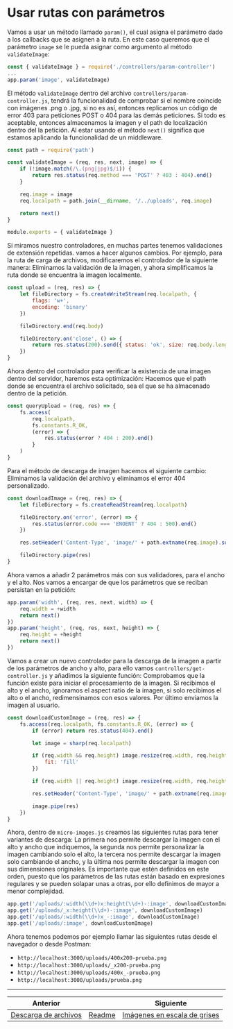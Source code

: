 # Usar rutas con parámetros

Vamos a usar un método llamado `param()`, el cual asigna el parámetro dado a los callbacks que se asignen a la ruta. En este caso queremos que el parámetro `image` se le pueda asignar como argumento al método `validateImage`:

```js
const { validateImage } = require('./controllers/param-controller')
...
app.param('image', validateImage)
```

El método `validateImage` dentro del archivo `controllers/param-controller.js`, tendrá la funcionalidad de comprobar si el nombre coincide con imágenes .png o .jpg, si no es así, entonces replicamos un código de error 403 para peticiones POST o 404 para las demás peticiones. Si todo es aceptable, entonces almacenamos la imagen y el path de localización dentro del la petición. Al estar usando el método `next()` significa que estamos aplicando la funcionalidad de un middleware.

```js
const path = require('path')

const validateImage = (req, res, next, image) => {
    if (!image.match(/\.(png|jpg)$/i)) {
        return res.status(req.method === 'POST' ? 403 : 404).end()
    }

    req.image = image
    req.localpath = path.join(__dirname, '/../uploads', req.image)

    return next()
}

module.exports = { validateImage }
```

Si miramos nuestro controladores, en muchas partes tenemos validaciones de extensión repetidas. vamos a hacer algunos cambios. Por ejemplo, para la ruta de carga de archivos, modificaremos el controlador de la siguiente manera: Eliminamos la validación de la imagen, y ahora simplificamos la ruta donde se encuentra la imagen localmente.

```js
const upload = (req, res) => {
    let fileDirectory = fs.createWriteStream(req.localpath, {
        flags: 'w+',
        encoding: 'binary'
    })

    fileDirectory.end(req.body)

    fileDirectory.on('close', () => {
        return res.status(200).send({ status: 'ok', size: req.body.length }) 
    })
}
```

Ahora dentro del controlador para verificar la existencia de una imagen dentro del servidor, haremos esta optimización: Hacemos que el path donde se encuentra el archivo solicitado, sea el que se ha almacenado dentro de la petición.

```js
const queryUpload = (req, res) => {
    fs.access(
        req.localpath,
        fs.constants.R_OK,
        (error) => {
            res.status(error ? 404 : 200).end()
        }
    )
}
```

Para el método de descarga de imagen hacemos el siguiente cambio: Eliminamos la validación del archivo y eliminamos el error 404 personalizado.

```js
const downloadImage = (req, res) => {
    let fileDirectory = fs.createReadStream(req.localpath)

    fileDirectory.on('error', (error) => {
        res.status(error.code === 'ENOENT' ? 404 : 500).end()
    })

    res.setHeader('Content-Type', 'image/' + path.extname(req.image).substring(1))

    fileDirectory.pipe(res)
}
```

Ahora vamos a añadir 2 parámetros más con sus validadores, para el ancho y el alto. Nos vamos a encargar de que los parámetros que se reciban persistan en la petición:

```js
app.param('width', (req, res, next, width) => {
    req.width = +width
    return next()
})
app.param('height', (req, res, next, height) => {
    req.height = +height
    return next()
})
```

Vamos a crear un nuevo controlador para la descarga de la imagen a partir de los parámetros de ancho y alto, para ello vamos `controllers/get-controller.js` y añadimos la siguiente función: Comprobamos que la función existe para iniciar el procesamiento de la imagen. Si recibimos el alto y el ancho, ignoramos el aspect ratio de la imagen, si solo recibimos el alto o el ancho, redimensinamos con esos valores. Por último enviamos la imagen al usuario.

```js
const downloadCustomImage = (req, res) => {
    fs.access(req.localpath, fs.constants.R_OK, (error) => {
        if (error) return res.status(404).end()

        let image = sharp(req.localpath)

        if (req.width && req.height) image.resize(req.width, req.height, {
            fit: 'fill'
        })

        if (req.width || req.height) image.resize(req.width, req.height)

        res.setHeader('Content-Type', 'image/' + path.extname(req.image).substring(1))

        image.pipe(res)
    })
}
```

Ahora, dentro de `micro-images.js` creamos las siguientes rutas para tener variantes de descarga: La primera nos permite descargar la imagen con el alto y ancho que indiquemos, la segunda nos permite personalizar la imagen cambiando solo el alto, la tercera nos permite descargar la imagen solo cambiando el ancho, y la última nos permite descargar la imagen con sus dimensiones originales. Es importante que estén definidos en este orden, puesto que los parámetros de las rutas están basado en expresiones regulares y se pueden solapar unas a otras, por ello definimos de mayor a menor complejidad.

```js
app.get('/uploads/:width(\\d+)x:height(\\d+)-:image', downloadCustomImage)
app.get('/uploads/_x:height(\\d+)-:image', downloadCustomImage)
app.get('/uploads/:width(\\d+)x_-:image', downloadCustomImage)
app.get('/uploads/:image', downloadCustomImage)
```

Ahora tenemos podemos por ejemplo llamar las siguientes rutas desde el navegador o desde Postman:

- `http://localhost:3000/uploads/400x200-prueba.png`
- `http://localhost:3000/uploads/_x200-prueba.png`
- `http://localhost:3000/uploads/400x_-prueba.png`
- `http://localhost:3000/uploads/prueba.png`

___
| Anterior                                             |                        | Siguiente                      |
| ---------------------------------------------------- | ---------------------- | ------------------------------ |
| [Descarga de archivos](04_Descarga_Archivos.md) | [Readme](../README.md) | [Imágenes en escala de grises](07_Imagenes_escala_grises.md) |
